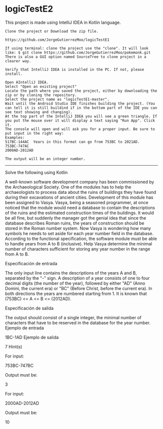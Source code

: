 # logicTestE2

This project is made using IntelliJ IDEA in Kotlin language.

    Clone the project or Download the zip file.

    https://github.com/JorgeGutierrezMoo/logicTestE1
    
    If using terminal: clone the project use the "clone". It will look like: $ git clone https://github.com/JorgeGutierrezMoo/pokemonk.git
    There is also a GUI option named SourceTree to clone project in a clearer way.

    Verify that IntelliJ IDEA is installed in the PC. If not, please install.

    Open AIntelliJ IDEA.
    Select "Open an existing project"
    Locate the path where you saved the project, either by downloading the zip or by cloning the repository.
    Select the project name as "logicTestE1-master".
    Wait until the Android Studio IDE finishes building the project. (You can tell it is still buildind if in the bottom part of the IDE you can see text showing and changing).
    At the top part of the IntelliJ IDEA you will see a green triangle. If you put the mouse over it will display a text saying "Run App". Click it.
    The console will open and will ask you for a proper input. Be sure to put input in the right way:
    Examples:
    517BC-144AC  Years in this format can go from 753BC to 2021AD.
    753BC-747AC  
    2000AD-2012AD
    
    The output will be an integer number.
    
---------------------------------------------

Solve the following using Kotlin

A well-known software development company has been commissioned by the Archaeological Society. 
One of the modules has to help the archaeologists to process data about the ruins of buildings they have found during their excavations of ancient cities.
Development of this module has been assigned to Vasya.
Vasya, being a seasoned programmer, at once noticed that the module would need a database to contain the descriptions of the ruins and the estimated construction times of the buildings.
It would be all fine, but suddenly the manager got the genial idea that since the database describes Roman ruins, the years of construction should be stored in the Roman number system.
Now Vasya is wondering how many symbols he needs to set aside for each year number field in the database.
According to the functional specification, the software module must be able to handle years from A to B (inclusive). Help Vasya determine the minimal number of characters sufficient for storing any year number in the range from A to B.

Especificación de entrada

The only input line contains the descriptions of the years A and B, separated by the "-" sign.
A description of a year consists of one to four decimal digits (the number of the year), followed by either "AD" (Anno Domini, the current era) or "BC" (Before Christ, before the current era).
In both directions the years are numbered starting from 1. It is known that (753BC) <= A <= B <= (2012AD).

Especificación de salida

The output should consist of a single integer, the minimal number of characters that have to be reserved in the database for the year number.
Ejemplo de entrada

1BC-1AD
Ejemplo de salida

7
Hint(s)

For input:

753BC-747BC

Output must be:

3

For input:

2000AD-2012AD

Output must be:

10

